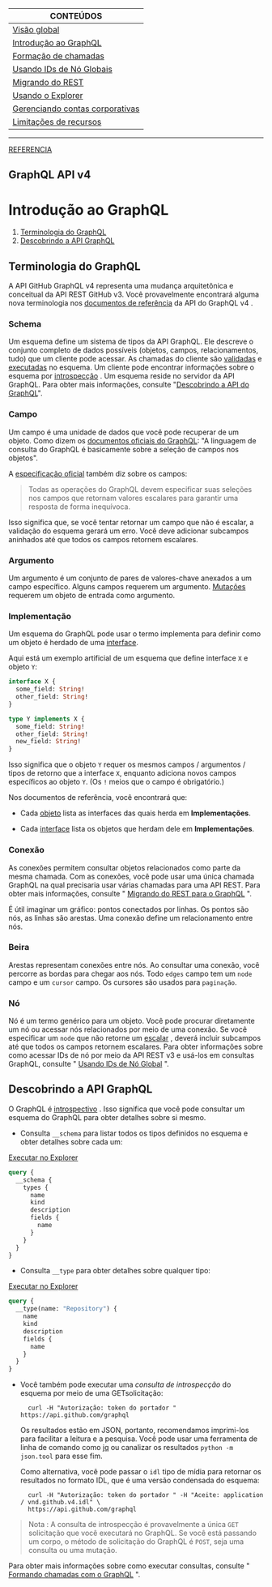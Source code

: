 |CONTEÚDOS                                                                                                                                      |
|-----------------------------------------------------------------------------------------------------------------------------------------------|
| [Visão global](README.md)                                                                                                                                   |   
| [Introdução ao GraphQL](introduction_to_graphql.md)                     |   
| [Formação de chamadas](forming-calls-with-graphql.md)    |   
| [Usando IDs de Nó Globais](using_global_node_ids.md)                    |   
| [Migrando do REST](migrating_from_rest_to_graphql.md)                   |   
| [Usando o Explorer](using_the_explorer.md)                              |   
| [Gerenciando contas corporativas](managing-enterprise-accounts.md)      |   
| [Limitações de recursos](graphql_resource_limitations.md)               |   

------------

[REFERENCIA](https://developer.github.com/v4/guides/intro-to-graphql/)

## GraphQL API v4


# Introdução ao GraphQL
1. [Terminologia do GraphQL](#terminologia-do-graphql)
2. [Descobrindo a API GraphQL](#descobrindo-a-api-graphql)

## Terminologia do GraphQL
A API GitHub GraphQL v4 representa uma mudança arquitetônica e conceitual da API REST GitHub v3. Você provavelmente encontrará alguma nova terminologia nos [documentos de referência]() da API do GraphQL v4 .

### Schema
Um esquema define um sistema de tipos da API GraphQL. Ele descreve o conjunto completo de dados possíveis (objetos, campos, relacionamentos, tudo) que um cliente pode acessar. As chamadas do cliente são [validadas]() e [executadas]() no esquema. Um cliente pode encontrar informações sobre o esquema por [introspecção]() . Um esquema reside no servidor da API GraphQL. Para obter mais informações, consulte "[Descobrindo a API do GraphQL]()".

### Campo
Um campo é uma unidade de dados que você pode recuperar de um objeto. Como dizem os [documentos oficiais do GraphQL](): "A linguagem de consulta do GraphQL é basicamente sobre a seleção de campos nos objetos".

A [especificação oficial]() também diz sobre os campos:

> Todas as operações do GraphQL devem especificar suas seleções nos campos que retornam valores escalares para garantir uma resposta de forma inequívoca.

Isso significa que, se você tentar retornar um campo que não é escalar, a validação do esquema gerará um erro. Você deve adicionar subcampos aninhados até que todos os campos retornem escalares.

### Argumento
Um argumento é um conjunto de pares de valores-chave anexados a um campo específico. Alguns campos requerem um argumento. [Mutações]() requerem um objeto de entrada como argumento.

### Implementação
Um esquema do GraphQL pode usar o termo implementa para definir como um objeto é herdado de uma [interface]().

Aqui está um exemplo artificial de um esquema que define interface `X` e objeto `Y`:

```graphql
interface X {
  some_field: String!
  other_field: String!
}

type Y implements X {
  some_field: String!
  other_field: String!
  new_field: String!
}
```

Isso significa que o objeto `Y` requer os mesmos campos / argumentos / tipos de retorno que a interface `X`, enquanto adiciona novos campos específicos ao objeto `Y`. (Os `!` meios que o campo é obrigatório.)

Nos documentos de referência, você encontrará que:

- Cada [objeto]() lista as interfaces das quais herda em **Implementações**.

- Cada [interface]() lista os objetos que herdam dele em **Implementações**.

### Conexão
As conexões permitem consultar objetos relacionados como parte da mesma chamada. Com as conexões, você pode usar uma única chamada GraphQL na qual precisaria usar várias chamadas para uma API REST. Para obter mais informações, consulte " [Migrando do REST para o GraphQL]() ".

É útil imaginar um gráfico: pontos conectados por linhas. Os pontos são nós, as linhas são arestas. Uma conexão define um relacionamento entre nós.

### Beira
Arestas representam conexões entre nós. Ao consultar uma conexão, você percorre as bordas para chegar aos nós. Todo `edges` campo tem um `node` campo e um `cursor` campo. Os cursores são usados ​​para `paginação`.

### Nó
Nó é um termo genérico para um objeto. Você pode procurar diretamente um nó ou acessar nós relacionados por meio de uma conexão. Se você especificar um `node` que não retorne um [escalar]() , deverá incluir subcampos até que todos os campos retornem escalares. Para obter informações sobre como acessar IDs de nó por meio da API REST v3 e usá-los em consultas GraphQL, consulte " [Usando IDs de Nó Global]() ".

## Descobrindo a API GraphQL
O GraphQL é [introspectivo]() . Isso significa que você pode consultar um esquema do GraphQL para obter detalhes sobre si mesmo.

- Consulta `__schema` para listar todos os tipos definidos no esquema e obter detalhes sobre cada um:

[Executar no Explorer]()

```graphql
query {
  __schema {
    types {
      name
      kind
      description
      fields {
        name
      }
    }
  }
}
```

- Consulta `__type` para obter detalhes sobre qualquer tipo:

[Executar no Explorer]()

```graphql
query {
  __type(name: "Repository") {
    name
    kind
    description
    fields {
      name
    }
  }
}
```

- Você também pode executar uma *consulta de introspecção* do esquema por meio de uma GETsolicitação:

        curl -H "Autorização: token do portador " https://api.github.com/graphql

    Os resultados estão em JSON, portanto, recomendamos imprimi-los para facilitar a leitura e a pesquisa. Você pode usar uma ferramenta de linha de comando como [jq]() ou canalizar os resultados `python -m json.tool` para esse fim.

    Como alternativa, você pode passar o `idl` tipo de mídia para retornar os resultados no formato IDL, que é uma versão condensada do esquema:

        curl -H "Autorização: token do portador " -H "Aceite: application / vnd.github.v4.idl" \
        https://api.github.com/graphql
> Nota : A consulta de introspecção é provavelmente a única `GET` solicitação que você executará no GraphQL. Se você está passando um corpo, o método de solicitação do GraphQL é `POST`, seja uma consulta ou uma mutação.

Para obter mais informações sobre como executar consultas, consulte " [Formando chamadas com o GraphQL]() ".